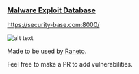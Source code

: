 ### [Malware Exploit Database](https://security-base.com:8000)
https://security-base.com:8000/


![alt text](http://i.imgur.com/3dYszDH.png)


Made to be used by [Raneto](https://github.com/gilbitron/Raneto).


Feel free to make a PR to add vulnerabilities.
